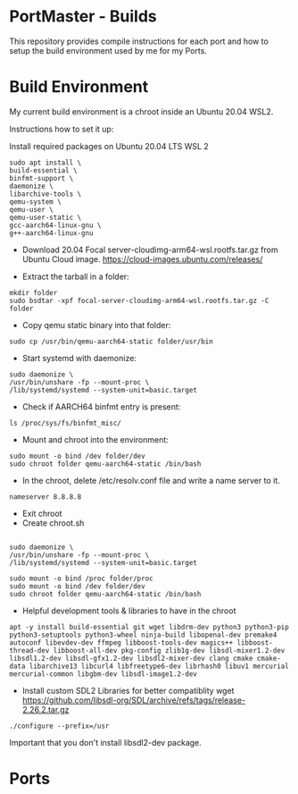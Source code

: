 # PortMaster - Builds

This repository provides compile instructions for each port and how to setup the build environment used by me for my Ports.

# Build Environment

My current build environment is a chroot inside an Ubuntu 20.04 WSL2.

Instructions how to set it up:

Install required packages on Ubuntu 20.04 LTS WSL 2
```
sudo apt install \
build-essential \
binfmt-support \
daemonize \
libarchive-tools \
qemu-system \
qemu-user \
qemu-user-static \
gcc-aarch64-linux-gnu \
g++-aarch64-linux-gnu
```
- Download 20.04 Focal server-cloudimg-arm64-wsl.rootfs.tar.gz from Ubuntu Cloud image. https://cloud-images.ubuntu.com/releases/

- Extract the tarball in a folder:

```
mkdir folder
sudo bsdtar -xpf focal-server-cloudimg-arm64-wsl.rootfs.tar.gz -C folder
```

- Copy qemu static binary into that folder:

```
sudo cp /usr/bin/qemu-aarch64-static folder/usr/bin
```

- Start systemd with daemonize:
```
sudo daemonize \
/usr/bin/unshare -fp --mount-proc \
/lib/systemd/systemd --system-unit=basic.target
```

- Check if AARCH64 binfmt entry is present:
```
ls /proc/sys/fs/binfmt_misc/
```

- Mount and chroot into the environment:
```sudo mount -o bind /proc folder/proc
sudo mount -o bind /dev folder/dev
sudo chroot folder qemu-aarch64-static /bin/bash
```

- In the chroot, delete /etc/resolv.conf file and write a name server to it.
```rm /etc/resolv.conf
nameserver 8.8.8.8
```

- Exit chroot 
- Create chroot.sh

```#!/bin/bash

sudo daemonize \
/usr/bin/unshare -fp --mount-proc \
/lib/systemd/systemd --system-unit=basic.target

sudo mount -o bind /proc folder/proc
sudo mount -o bind /dev folder/dev
sudo chroot folder qemu-aarch64-static /bin/bash
```

- Helpful development tools & libraries to have in the chroot

```
apt -y install build-essential git wget libdrm-dev python3 python3-pip python3-setuptools python3-wheel ninja-build libopenal-dev premake4 autoconf libevdev-dev ffmpeg libboost-tools-dev magics++ libboost-thread-dev libboost-all-dev pkg-config zlib1g-dev libsdl-mixer1.2-dev libsdl1.2-dev libsdl-gfx1.2-dev libsdl2-mixer-dev clang cmake cmake-data libarchive13 libcurl4 libfreetype6-dev librhash0 libuv1 mercurial mercurial-common libgbm-dev libsdl-image1.2-dev
```


- Install custom SDL2 Libraries for better compatiblity
wget https://github.com/libsdl-org/SDL/archive/refs/tags/release-2.26.2.tar.gz

```
./configure --prefix=/usr
```

Important that you don't install libsdl2-dev package.

# Ports


